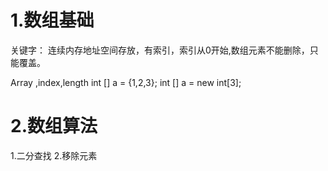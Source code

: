# 1.数组基础
关键字：
    连续内存地址空间存放，有索引，索引从0开始,数组元素不能删除，只能覆盖。

Array ,index,length
int [] a = {1,2,3};
int [] a = new int[3];

# 2.数组算法
1.二分查找
2.移除元素